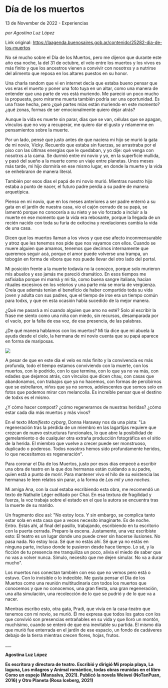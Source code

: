 # Día de los muertos



13 de November de 2022 - Experiencias

_por Agostina Luz López_

Link original: https://laagenda.buenosaires.gob.ar/contenido/25282-dia-de-los-muertos



No sé mucho sobre el Día de los Muertos, pero me dijeron que durante este año esa noche, la del 31 de octubre, el velo entre los muertos y los vivos es más finito y que los ancestros vienen a convivir con nosotrxs y a nutrirse del alimento que reposa en los altares puestos en su honor.




Una charla random que vi en internet decía que estaba bueno pensar que vos eras el muerto y poner una foto tuya en un altar, como una manera de entender que una parte de vos está muriendo. Me pareció un poco mucho la propuesta, pero mirarme muerta también podría ser una oportunidad. Es una frase hecha, pero ¿qué partes mías están muriendo en este momento? ¿qué zonas, formas de ser emocionalmente quiero dejar atrás?




Aunque la vida es muerte sin parar, días que se van, células que se apagan, vínculos que no voy a recuperar, me quiero dar el gusto y relamerme en pensamientos sobre la muerte.




Por un lado, pensé que justo antes de que naciera mi hijo se murió la gata de mi novio, Vicky. Recuerdo que estaba sin fuerzas, se arrastraba por el piso con las últimas energías que le quedaban, y yo dije: qué venga con nosotrxs a la cama. Se durmió entre mi novio y yo, en la superficie mullida, y pasó del sueño a la muerte como un viaje entre planetas. Unos meses más tarde, mi hijo dormiría en ese mismo lugar, en donde la muerte y la vida se enhebraron de manera literal.




También por esos días el papá de mi novio murió. Mientras nuestro hijo estaba a punto de nacer, el futuro padre perdía a su padre de manera arquetípica.




Pienso en mi novio, que en los meses anteriores a ser padre enterró a su gata en el jardín de nuestra casa, vio el cajón cerrado de su papá, se lamentó porque no conocería a su nieto y se vio forzado a incluir a la muerte en ese momento que la vida era rebosante, porque la llegada de un recién nacido con toda su furia de oxitocina y revelaciones cambia la vida de una casa.




Dicen que los muertos llaman a los vivos y que ese afecto inconmensurable y atroz que les tenemos nos pide que nos vayamos con ellos. Cuando se muere alguien que amamos, tenemos que decirnos internamente que queremos seguir acá, porque el amor puede volverse una trampa, un tobogán en forma de víbora que nos puede llevar del otro lado del portal.




Mi posición frente a la muerte todavía no la conozco, porque solo murieron mis abuelos y eso jamás me pareció dramático. En esos tiempos me asfixiaba porque mi mamá y mi tía, como buena sangre italiana, hacían rituales excesivos en los velorios y una parte mía se moría de vergüenza. Creía que además tenían el beneficio de haber compartido toda su vida joven y adulta con sus padres, que el tiempo de irse era un tiempo común para todxs, y que en esta ocasión había sucedido de la mejor manera.




¿Qué me pasará a mí cuando alguien que amo no esté? Solo al escribir la frase me siento como una niña con miedo, sin recursos, desamparada por el vacío, por la falta de esa voz, de esa presencia, de las palabras.




¿De qué manera hablamos con los muertos? Mi tía dice que mi abuela la ayuda desde el cielo, la hermana de mi novio cuenta que su papá aparece en forma de mariposas.




![](https://cdn.feater.me/files/images/657781/8b93a145-b180-47b9-94ab-f5ddd76a47b7.jpg)




A pesar de que en este día el velo es más finito y la convivencia es más profunda, todo el tiempo estamos conviviendo con la muerte, con los muertos, con lo podrido, con lo que termina, con lo que ya no va más, con edades que dejamos atrás, con vínculos que dicen chau, con casas que abandonamos, con trabajos que ya no hacemos, con formas de percibirnos que se estrellaron, niñxs que ya no somos, adolescentes que somos solo en fotos que podemos mirar con melancolía. Es increíble pensar que el destino de todxs es el mismo.




¿Y cómo hacer compost? ¿cómo regenerarnos de nuestras heridas? ¿cómo estar cada día más muertos y más vivos?




En el texto *Manifiesto cyborg*, Donna Haraway nos da una pista: "La regeneración tras la pérdida de un miembro en las lagartijas requiere que crezcan de nuevo estructuras funcionales, lo que abre la posibilidad de gemelamiento o de cualquier otra extraña producción fotográfica en el sitio de la herida. El miembro que vuelve a crecer puede ser monstruoso, duplicado o poderoso. Todos nosotrxs hemos sido profundamente heridos, lo que necesitamos es regeneración".




Para coronar el Día de los Muertos, justo por esos días empecé a escribir una obra de teatro en la que dos hermanas están cuidando a su padre, quien está a punto de morir. Para mantener vivo el hilo de su existencia las hermanas le leen relatos sin parar, a la forma de *Las mil y una noches*.




Mi amiga Ana, con la cual estaba escribiendo esta obra, me recomendó un texto de Nathalie Léger editado por Chai. En esa textura de fragilidad y fuerza, la voz trabaja sobre el estado en el que la autora se encuentra tras la muerte de su marido.




Un fragmento dice así: "No estoy loca. Y sin embargo, se complica tanto estar sola en esta casa que a veces necesito imaginarte. Es de noche. Entro. Estás ahí, al final del pasillo, trabajando, escribiendo en tu escritorio con la puerta cerrada. Preparo la escena. Justamente, una vez escribiste esto: El teatro es un lugar donde uno puede creer sin hacerse ilusiones. No pasa nada. No estoy loca. Sé que no estás ahí. Sé que ya no estás en ninguna parte, incluso donde te pusieron desde hace tiempo. Lo sé, y la ficción de tu presencia me tranquiliza un poco, alivia el miedo de saber que no vas a volver nunca. Simulo, necesito que me dejen simular. No va a durar mucho".




Los muertos nos conectan también con eso que no vemos pero está o estuvo. Con lo invisible o lo indecible. Me gusta pensar el Día de los Muertos como una reunión multitudinaria con todos los muertos que conocemos y que no conocemos, una gran fiesta, una gran regeneración, una alta simulación, una recolección de lo que se pudrió y de lo que va a nacer.




Mientras escribo esto, otra gata, Pradi, que vivía en la casa-teatro que tenemos con mi novio, se murió. Él me expresa que todos los gatos con los que convivió son presencias entrañables en su vida y que lloró un montón, muchísimo, cuando se enteró de que era inevitable su partida. El mismo día que murió fue enterrada en el jardín de ese espacio, un fondo de cadáveres debajo de la tierra mientras crecen flores, hojas, frutos.




\_\_\_




**Agostina Luz López**




**Es escritora y directora de teatro. Escribió y dirigió Mi propia playa, La laguna, Los milagros y Animal romántico, todas obras reunidas en el libro Como un espejo (Mansalva, 2021). Publicó la novela Weiwei (NoTanPuan, 2016) y Otro Planeta (Rosa Iceberg, 2021)**



